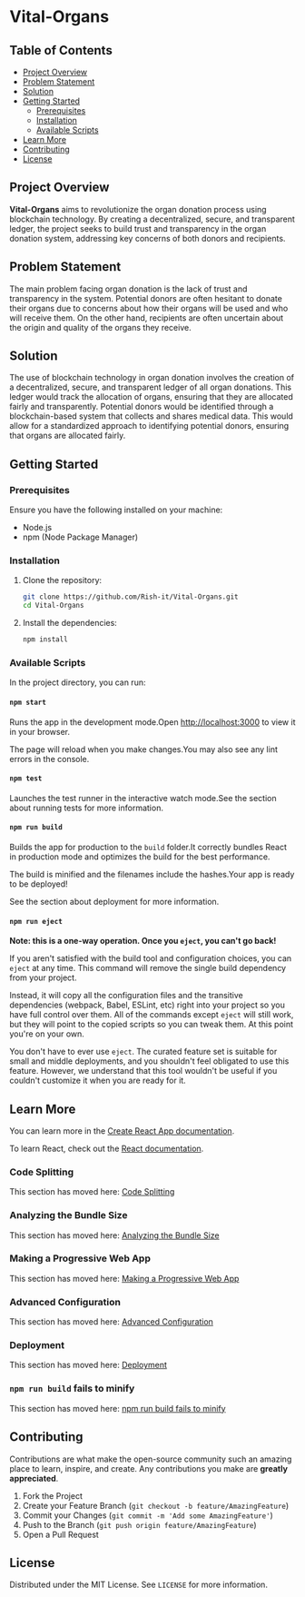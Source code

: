 
# Vital-Organs

## Table of Contents
- [Project Overview](#project-overview)
- [Problem Statement](#problem-statement)
- [Solution](#solution)
- [Getting Started](#getting-started)
  - [Prerequisites](#prerequisites)
  - [Installation](#installation)
  - [Available Scripts](#available-scripts)
- [Learn More](#learn-more)
- [Contributing](#contributing)
- [License](#license)

## Project Overview

**Vital-Organs** aims to revolutionize the organ donation process using blockchain technology. By creating a decentralized, secure, and transparent ledger, the project seeks to build trust and transparency in the organ donation system, addressing key concerns of both donors and recipients.

## Problem Statement

The main problem facing organ donation is the lack of trust and transparency in the system. Potential donors are often hesitant to donate their organs due to concerns about how their organs will be used and who will receive them. On the other hand, recipients are often uncertain about the origin and quality of the organs they receive.

## Solution

The use of blockchain technology in organ donation involves the creation of a decentralized, secure, and transparent ledger of all organ donations. This ledger would track the allocation of organs, ensuring that they are allocated fairly and transparently. Potential donors would be identified through a blockchain-based system that collects and shares medical data. This would allow for a standardized approach to identifying potential donors, ensuring that organs are allocated fairly.

## Getting Started

### Prerequisites

Ensure you have the following installed on your machine:
- Node.js
- npm (Node Package Manager)

### Installation

1. Clone the repository:
   ```bash
   git clone https://github.com/Rish-it/Vital-Organs.git
   cd Vital-Organs
   ```

2. Install the dependencies:
   ```bash
   npm install
   ```

### Available Scripts

In the project directory, you can run:

#### `npm start`

Runs the app in the development mode.Open [http://localhost:3000](http://localhost:3000) to view it in your browser.

The page will reload when you make changes.You may also see any lint errors in the console.

#### `npm test`

Launches the test runner in the interactive watch mode.See the section about running tests for more information.

#### `npm run build`

Builds the app for production to the `build` folder.It correctly bundles React in production mode and optimizes the build for the best performance.

The build is minified and the filenames include the hashes.Your app is ready to be deployed!

See the section about deployment for more information.

#### `npm run eject`

**Note: this is a one-way operation. Once you `eject`, you can't go back!**

If you aren't satisfied with the build tool and configuration choices, you can `eject` at any time. This command will remove the single build dependency from your project.

Instead, it will copy all the configuration files and the transitive dependencies (webpack, Babel, ESLint, etc) right into your project so you have full control over them. All of the commands except `eject` will still work, but they will point to the copied scripts so you can tweak them. At this point you're on your own.

You don't have to ever use `eject`. The curated feature set is suitable for small and middle deployments, and you shouldn't feel obligated to use this feature. However, we understand that this tool wouldn't be useful if you couldn't customize it when you are ready for it.

## Learn More

You can learn more in the [Create React App documentation](https://facebook.github.io/create-react-app/docs/getting-started).

To learn React, check out the [React documentation](https://reactjs.org/).

### Code Splitting

This section has moved here: [Code Splitting](https://facebook.github.io/create-react-app/docs/code-splitting)

### Analyzing the Bundle Size

This section has moved here: [Analyzing the Bundle Size](https://facebook.github.io/create-react-app/docs/analyzing-the-bundle-size)

### Making a Progressive Web App

This section has moved here: [Making a Progressive Web App](https://facebook.github.io/create-react-app/docs/making-a-progressive-web-app)

### Advanced Configuration

This section has moved here: [Advanced Configuration](https://facebook.github.io/create-react-app/docs/advanced-configuration)

### Deployment

This section has moved here: [Deployment](https://facebook.github.io/create-react-app/docs/deployment)

### `npm run build` fails to minify

This section has moved here: [npm run build fails to minify](https://facebook.github.io/create-react-app/docs/troubleshooting#npm-run-build-fails-to-minify)

## Contributing

Contributions are what make the open-source community such an amazing place to learn, inspire, and create. Any contributions you make are **greatly appreciated**.

1. Fork the Project
2. Create your Feature Branch (`git checkout -b feature/AmazingFeature`)
3. Commit your Changes (`git commit -m 'Add some AmazingFeature'`)
4. Push to the Branch (`git push origin feature/AmazingFeature`)
5. Open a Pull Request

## License

Distributed under the MIT License. See `LICENSE` for more information.
